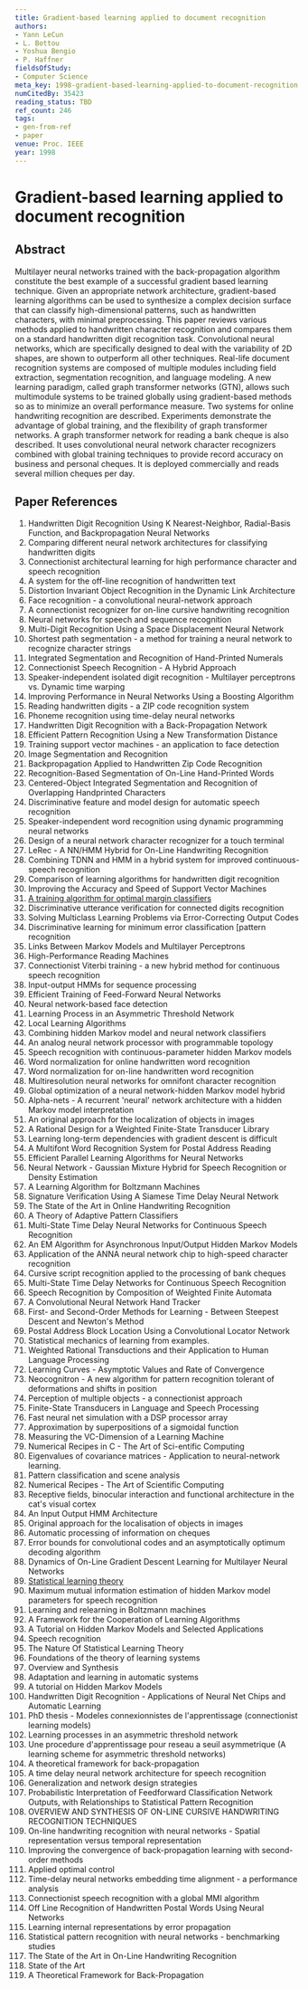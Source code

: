 ```yaml
---
title: Gradient-based learning applied to document recognition
authors:
- Yann LeCun
- L. Bottou
- Yoshua Bengio
- P. Haffner
fieldsOfStudy:
- Computer Science
meta_key: 1998-gradient-based-learning-applied-to-document-recognition
numCitedBy: 35423
reading_status: TBD
ref_count: 246
tags:
- gen-from-ref
- paper
venue: Proc. IEEE
year: 1998
---
```


# Gradient-based learning applied to document recognition

## Abstract

Multilayer neural networks trained with the back-propagation algorithm constitute the best example of a successful gradient based learning technique. Given an appropriate network architecture, gradient-based learning algorithms can be used to synthesize a complex decision surface that can classify high-dimensional patterns, such as handwritten characters, with minimal preprocessing. This paper reviews various methods applied to handwritten character recognition and compares them on a standard handwritten digit recognition task. Convolutional neural networks, which are specifically designed to deal with the variability of 2D shapes, are shown to outperform all other techniques. Real-life document recognition systems are composed of multiple modules including field extraction, segmentation recognition, and language modeling. A new learning paradigm, called graph transformer networks (GTN), allows such multimodule systems to be trained globally using gradient-based methods so as to minimize an overall performance measure. Two systems for online handwriting recognition are described. Experiments demonstrate the advantage of global training, and the flexibility of graph transformer networks. A graph transformer network for reading a bank cheque is also described. It uses convolutional neural network character recognizers combined with global training techniques to provide record accuracy on business and personal cheques. It is deployed commercially and reads several million cheques per day.

## Paper References

1. Handwritten Digit Recognition Using K Nearest-Neighbor, Radial-Basis Function, and Backpropagation Neural Networks
2. Comparing different neural network architectures for classifying handwritten digits
3. Connectionist architectural learning for high performance character and speech recognition
4. A system for the off-line recognition of handwritten text
5. Distortion Invariant Object Recognition in the Dynamic Link Architecture
6. Face recognition - a convolutional neural-network approach
7. A connectionist recognizer for on-line cursive handwriting recognition
8. Neural networks for speech and sequence recognition
9. Multi-Digit Recognition Using a Space Displacement Neural Network
10. Shortest path segmentation - a method for training a neural network to recognize character strings
11. Integrated Segmentation and Recognition of Hand-Printed Numerals
12. Connectionist Speech Recognition - A Hybrid Approach
13. Speaker-independent isolated digit recognition - Multilayer perceptrons vs. Dynamic time warping
14. Improving Performance in Neural Networks Using a Boosting Algorithm
15. Reading handwritten digits - a ZIP code recognition system
16. Phoneme recognition using time-delay neural networks
17. Handwritten Digit Recognition with a Back-Propagation Network
18. Efficient Pattern Recognition Using a New Transformation Distance
19. Training support vector machines - an application to face detection
20. Image Segmentation and Recognition
21. Backpropagation Applied to Handwritten Zip Code Recognition
22. Recognition-Based Segmentation of On-Line Hand-Printed Words
23. Centered-Object Integrated Segmentation and Recognition of Overlapping Handprinted Characters
24. Discriminative feature and model design for automatic speech recognition
25. Speaker-independent word recognition using dynamic programming neural networks
26. Design of a neural network character recognizer for a touch terminal
27. LeRec - A NN/HMM Hybrid for On-Line Handwriting Recognition
28. Combining TDNN and HMM in a hybrid system for improved continuous-speech recognition
29. Comparison of learning algorithms for handwritten digit recognition
30. Improving the Accuracy and Speed of Support Vector Machines
31. [A training algorithm for optimal margin classifiers](1992-a-training-algorithm-for-optimal-margin-classifiers)
32. Discriminative utterance verification for connected digits recognition
33. Solving Multiclass Learning Problems via Error-Correcting Output Codes
34. Discriminative learning for minimum error classification [pattern recognition
35. Links Between Markov Models and Multilayer Perceptrons
36. High-Performance Reading Machines
37. Connectionist Viterbi training - a new hybrid method for continuous speech recognition
38. Input-output HMMs for sequence processing
39. Efficient Training of Feed-Forward Neural Networks
40. Neural network-based face detection
41. Learning Process in an Asymmetric Threshold Network
42. Local Learning Algorithms
43. Combining hidden Markov model and neural network classifiers
44. An analog neural network processor with programmable topology
45. Speech recognition with continuous-parameter hidden Markov models
46. Word normalization for online handwritten word recognition
47. Word normalization for on-line handwritten word recognition
48. Multiresolution neural networks for omnifont character recognition
49. Global optimization of a neural network-hidden Markov model hybrid
50. Alpha-nets - A recurrent 'neural' network architecture with a hidden Markov model interpretation
51. An original approach for the localization of objects in images
52. A Rational Design for a Weighted Finite-State Transducer Library
53. Learning long-term dependencies with gradient descent is difficult
54. A Multifont Word Recognition System for Postal Address Reading
55. Efficient Parallel Learning Algorithms for Neural Networks
56. Neural Network - Gaussian Mixture Hybrid for Speech Recognition or Density Estimation
57. A Learning Algorithm for Boltzmann Machines
58. Signature Verification Using A Siamese Time Delay Neural Network
59. The State of the Art in Online Handwriting Recognition
60. A Theory of Adaptive Pattern Classifiers
61. Multi-State Time Delay Neural Networks for Continuous Speech Recognition
62. An EM Algorithm for Asynchronous Input/Output Hidden Markov Models
63. Application of the ANNA neural network chip to high-speed character recognition
64. Cursive script recognition applied to the processing of bank cheques
65. Multi-State Time Delay Networks for Continuous Speech Recognition
66. Speech Recognition by Composition of Weighted Finite Automata
67. A Convolutional Neural Network Hand Tracker
68. First- and Second-Order Methods for Learning - Between Steepest Descent and Newton's Method
69. Postal Address Block Location Using a Convolutional Locator Network
70. Statistical mechanics of learning from examples.
71. Weighted Rational Transductions and their Application to Human Language Processing
72. Learning Curves - Asymptotic Values and Rate of Convergence
73. Neocognitron - A new algorithm for pattern recognition tolerant of deformations and shifts in position
74. Perception of multiple objects - a connectionist approach
75. Finite-State Transducers in Language and Speech Processing
76. Fast neural net simulation with a DSP processor array
77. Approximation by superpositions of a sigmoidal function
78. Measuring the VC-Dimension of a Learning Machine
79. Numerical Recipes in C - The Art of Sci-entific Computing
80. Eigenvalues of covariance matrices - Application to neural-network learning.
81. Pattern classification and scene analysis
82. Numerical Recipes - The Art of Scientific Computing
83. Receptive fields, binocular interaction and functional architecture in the cat's visual cortex
84. An Input Output HMM Architecture
85. Original approach for the localisation of objects in images
86. Automatic processing of information on cheques
87. Error bounds for convolutional codes and an asymptotically optimum decoding algorithm
88. Dynamics of On-Line Gradient Descent Learning for Multilayer Neural Networks
89. [Statistical learning theory](1998-statistical-learning-theory)
90. Maximum mutual information estimation of hidden Markov model parameters for speech recognition
91. Learning and relearning in Boltzmann machines
92. A Framework for the Cooperation of Learning Algorithms
93. A Tutorial on Hidden Markov Models and Selected Applications
94. Speech recognition
95. The Nature Of Statistical Learning Theory
96. Foundations of the theory of learning systems
97. Overview and Synthesis
98. Adaptation and learning in automatic systems
99. A tutorial on Hidden Markov Models
100. Handwritten Digit Recognition - Applications of Neural Net Chips and Automatic Learning
101. PhD thesis - Modeles connexionnistes de l'apprentissage (connectionist learning models)
102. Learning processes in an asymmetric threshold network
103. Une procedure d'apprentissage pour reseau a seuil asymmetrique (A learning scheme for asymmetric threshold networks)
104. A theoretical framework for back-propagation
105. A time delay neural network architecture for speech recognition
106. Generalization and network design strategies
107. Probabilistic Interpretation of Feedforward Classification Network Outputs, with Relationships to Statistical Pattern Recognition
108. OVERVIEW AND SYNTHESIS OF ON-LINE CURSIVE HANDWRITING RECOGNITION TECHNIQUES
109. On-line handwriting recognition with neural networks - Spatial representation versus temporal representation
110. Improving the convergence of back-propagation learning with second-order methods
111. Applied optimal control
112. Time-delay neural networks embedding time alignment - a performance analysis
113. Connectionist speech recognition with a global MMI algorithm
114. Off Line Recognition of Handwritten Postal Words Using Neural Networks
115. Learning internal representations by error propagation
116. Statistical pattern recognition with neural networks - benchmarking studies
117. The State of the Art in On-Line Handwriting Recognition
118. State of the Art
119. A Theoretical Framework for Back-Propagation
